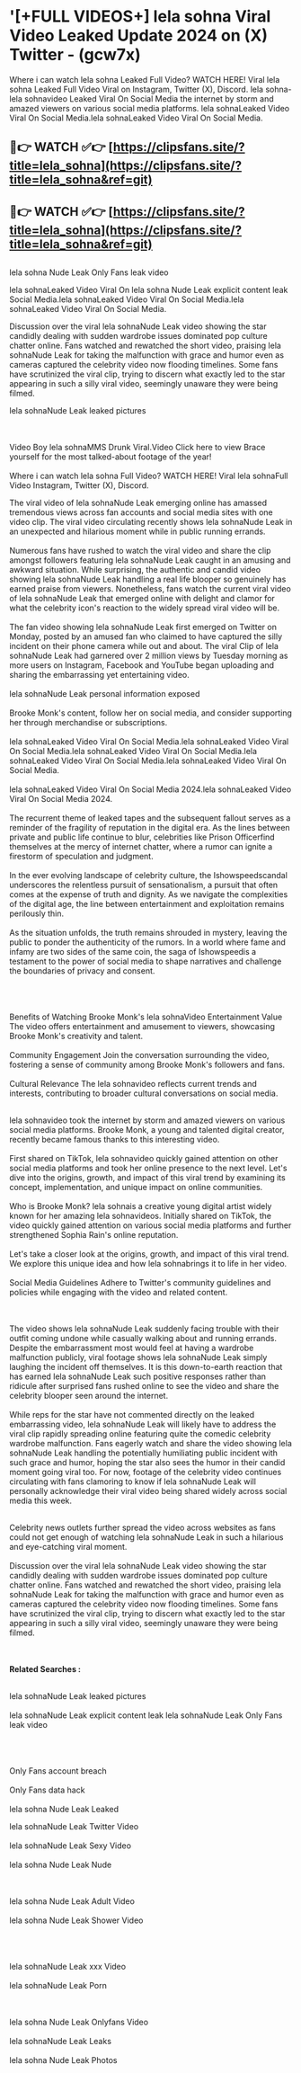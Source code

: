 #  '[+FULL VIDEOS+] lela sohna Viral Video Leaked Update 2024 on (X) Twitter - (gcw7x)

Where i can watch lela sohna Leaked Full Video? WATCH HERE! Viral lela sohna Leaked Full Video Viral on Instagram, Twitter (X), Discord.
lela sohna- lela sohnavideo Leaked Viral On Social Media the internet by storm and amazed viewers on various social media platforms.
lela sohnaLeaked Video Viral On Social Media.lela sohnaLeaked Video Viral On Social Media.




## 🔴👉 WATCH ✅👉 [https://clipsfans.site/?title=lela_sohna](https://clipsfans.site/?title=lela_sohna&ref=git)


## 🔴👉 WATCH ✅👉 [https://clipsfans.site/?title=lela_sohna](https://clipsfans.site/?title=lela_sohna&ref=git)
##


lela sohna Nude Leak Only Fans leak video 


lela sohnaLeaked Video Viral On  lela sohna Nude Leak explicit content leak Social Media.lela sohnaLeaked Video Viral On Social Media.lela sohnaLeaked Video Viral On Social Media.



Discussion over the viral lela sohnaNude Leak video showing the star candidly dealing with sudden wardrobe issues dominated pop culture chatter online. Fans watched and rewatched the short video, praising lela sohnaNude Leak for taking the malfunction with grace and humor even as cameras captured the celebrity video now flooding timelines. Some fans have scrutinized the viral clip, trying to discern what exactly led to the star appearing in such a silly viral video, seemingly unaware they were being filmed.


lela sohnaNude Leak leaked pictures


  <br>

  <br>
Video Boy lela sohnaMMS Drunk Viral.Video Click here to view Brace yourself for the most talked-about footage of the year!
<br><br>
Where i can watch lela sohna Full Video? WATCH HERE! Viral lela sohnaFull Video Instagram, Twitter (X), Discord.

The viral video of lela sohnaNude Leak emerging online has amassed tremendous views across fan accounts and social media sites with one video clip. The viral video circulating recently shows lela sohnaNude Leak in an unexpected and hilarious moment while in public running errands.
<br><br>
Numerous fans have rushed to watch the viral video and share the clip amongst followers featuring lela sohnaNude Leak caught in an amusing and awkward situation. While surprising, the authentic and candid video showing lela sohnaNude Leak handling a real life blooper so genuinely has earned praise from viewers. Nonetheless, fans watch the current viral video of lela sohnaNude Leak that emerged online with delight and clamor for what the celebrity icon's reaction to the widely spread viral video will be.
<br><br>
The fan video showing lela sohnaNude Leak first emerged on Twitter on Monday, posted by an amused fan who claimed to have captured the silly incident on their phone camera while out and about. The viral Clip of lela sohnaNude Leak had garnered over 2 million views by Tuesday morning as more users on Instagram, Facebook and YouTube began uploading and sharing the embarrassing yet entertaining video.
<br><br>
lela sohnaNude Leak personal information exposed
<br><br>
Brooke Monk's content, follow her on social media, and consider supporting her through merchandise or subscriptions.
<br><br>
lela sohnaLeaked Video Viral On Social Media.lela sohnaLeaked Video Viral On Social Media.lela sohnaLeaked Video Viral On Social Media.lela sohnaLeaked Video Viral On Social Media.lela sohnaLeaked Video Viral On Social Media.
<br><br>
lela sohnaLeaked Video Viral On Social Media 2024.lela sohnaLeaked Video Viral On Social Media 2024.
<br><br>
The recurrent theme of leaked tapes and the subsequent fallout serves as a reminder of the fragility of reputation in the digital era. As the lines between private and public life continue to blur, celebrities like Prison Officerfind themselves at the mercy of internet chatter, where a rumor can ignite a firestorm of speculation and judgment.
<br><br>
In the ever evolving landscape of celebrity culture, the Ishowspeedscandal underscores the relentless pursuit of sensationalism, a pursuit that often comes at the expense of truth and dignity. As we navigate the complexities of the digital age, the line between entertainment and exploitation remains perilously thin.
<br><br>
As the situation unfolds, the truth remains shrouded in mystery, leaving the public to ponder the authenticity of the rumors. In a world where fame and infamy are two sides of the same coin, the saga of Ishowspeedis a testament to the power of social media to shape narratives and challenge the boundaries of privacy and consent.
<br><br>

<br><br>
Benefits of Watching Brooke Monk's lela sohnaVideo Entertainment Value The video offers entertainment and amusement to viewers, showcasing Brooke Monk's creativity and talent.
<br><br>
Community Engagement Join the conversation surrounding the video, fostering a sense of community among Brooke Monk's followers and fans.
<br><br>
Cultural Relevance The lela sohnavideo reflects current trends and interests, contributing to broader cultural conversations on social media.
<br><br>


lela sohnavideo took the internet by storm and amazed viewers on various social media platforms. Brooke Monk, a young and talented digital creator, recently became famous thanks to this interesting video.
<br><br>
First shared on TikTok, lela sohnavideo quickly gained attention on other social media platforms and took her online presence to the next level. Let's dive into the origins, growth, and impact of this viral trend by examining its concept, implementation, and unique impact on online communities.
<br><br>
Who is Brooke Monk? lela sohnais a creative young digital artist widely known for her amazing lela sohnavideos. Initially shared on TikTok, the video quickly gained attention on various social media platforms and further strengthened Sophia Rain's online reputation.
<br><br>
Let's take a closer look at the origins, growth, and impact of this viral trend. We explore this unique idea and how lela sohnabrings it to life in her video.
<br><br>
Social Media Guidelines Adhere to Twitter's community guidelines and policies while engaging with the video and related content.


<br><br>
The video shows lela sohnaNude Leak suddenly facing trouble with their outfit coming undone while casually walking about and running errands. Despite the embarrassment most would feel at having a wardrobe malfunction publicly, viral footage shows lela sohnaNude Leak simply laughing the incident off themselves. It is this down-to-earth reaction that has earned lela sohnaNude Leak such positive responses rather than ridicule after surprised fans rushed online to see the video and share the celebrity blooper seen around the internet.
<br><br>
While reps for the star have not commented directly on the leaked embarrassing video, lela sohnaNude Leak will likely have to address the viral clip rapidly spreading online featuring quite the comedic celebrity wardrobe malfunction. Fans eagerly watch and share the video showing lela sohnaNude Leak handling the potentially humiliating public incident with such grace and humor, hoping the star also sees the humor in their candid moment going viral too. For now, footage of the celebrity video continues circulating with fans clamoring to know if lela sohnaNude Leak will personally acknowledge their viral video being shared widely across social media this week.
<br><br>

Celebrity news outlets further spread the video across websites as fans could not get enough of watching lela sohnaNude Leak in such a hilarious and eye-catching viral moment.
<br><br>
Discussion over the viral lela sohnaNude Leak video showing the star candidly dealing with sudden wardrobe issues dominated pop culture chatter online. Fans watched and rewatched the short video, praising lela sohnaNude Leak for taking the malfunction with grace and humor even as cameras captured the celebrity video now flooding timelines. Some fans have scrutinized the viral clip, trying to discern what exactly led to the star appearing in such a silly viral video, seemingly unaware they were being filmed.


<br><br>
<strong>Related Searches :</strong>
<br><br>

lela sohnaNude Leak leaked pictures
<br><br>
lela sohnaNude Leak explicit content leak
lela sohnaNude Leak Only Fans leak video
<br><br>

<br><br>
Only Fans account breach
<br><br>
Only Fans data hack
<br><br>
lela sohna Nude Leak Leaked

lela sohnaNude Leak Twitter Video
<br><br>
lela sohnaNude Leak Sexy Video
<br><br>
lela sohna Nude Leak Nude

<br><br>
lela sohna Nude Leak Adult Video
<br><br>
lela sohna Nude Leak Shower Video
<br><br>

<br><br>
lela sohnaNude Leak xxx Video
<br><br>
lela sohnaNude Leak Porn

<br><br>
lela sohna Nude Leak Onlyfans Video
<br><br>
lela sohnaNude Leak Leaks
<br><br>
lela sohna Nude Leak Photos
